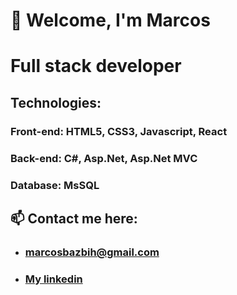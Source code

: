 # 👋 Welcome, I'm Marcos

# Full stack developer

## Technologies: 
### Front-end: HTML5, CSS3, Javascript, React
### Back-end: C#, Asp.Net, Asp.Net MVC
### Database: MsSQL


## 📫 Contact me here:

* ### marcosbazbih@gmail.com
* ### [My linkedin](https://www.linkedin.com/in/marcos-bazbih/) 



<!--
**Marcos-Bazbih/Marcos-Bazbih** is a ✨ _special_ ✨ repository because its `README.md` (this file) appears on your

Here are some ideas to get you started:

- 🔭 I’m currently working on ...
- 🌱 I’m currently learning ...
- 👯 I’m looking to collaborate on ...
- 🤔 I’m looking for help with ...
- 💬 Ask me about ...
- 📫 How to reach me: ...
- 😄 Pronouns: ...
- ⚡ Fun fact: ...
-->
